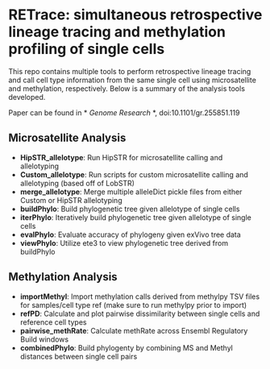 # RETrace: simultaneous retrospective lineage tracing and methylation profiling of single cells
This repo contains multiple tools to perform retrospective lineage tracing and call cell type information from the same single cell using microsatellite and methylation, respectively.  Below is a summary of the analysis tools developed.

Paper can be found in * *Genome Research* *, doi:10.1101/gr.255851.119
## Microsatellite Analysis
- **HipSTR_allelotype**: Run HipSTR for microsatellite calling and allelotyping
- **Custom_allelotype**: Run scripts for custom microsatellite calling and allelotyping (based off of LobSTR)
- **merge_allelotype**: Merge multiple alleleDict pickle files from either Custom or HipSTR allelotyping
- **buildPhylo**: Build phylogenetic tree given allelotype of single cells
- **iterPhylo**: Iteratively build phylogenetic tree given allelotype of single cells
- **evalPhylo**: Evaluate accuracy of phylogeny given exVivo tree data
- **viewPhylo**: Utilize ete3 to view phylogenetic tree derived from buildPhylo
## Methylation Analysis
- **importMethyl**: Import methylation calls derived from methylpy TSV files for samples/cell type ref (make sure to run methylpy prior to import)
- **refPD**: Calculate and plot pairwise dissimilarity between single cells and reference cell types
- **pairwise_methRate**: Calculate methRate across Ensembl Regulatory Build windows
- **combinedPhylo**: Build phylogenty by combining MS and Methyl distances between single cell pairs
